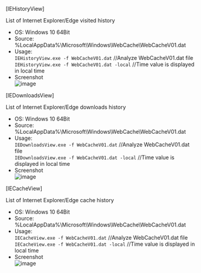 [IEHistoryView]  

List of Internet Explorer/Edge visited history   

- OS: Windows 10 64Bit  
- Source: %LocalAppData%\Microsoft\Windows\WebCache\WebCacheV01.dat  
- Usage:  
`IEHistoryView.exe -f WebCacheV01.dat` //Analyze WebCacheV01.dat file  
`IEHistoryView.exe -f WebCacheV01.dat -local` //Time value is displayed in local time   
- Screenshot   
![image](https://user-images.githubusercontent.com/69110090/113483203-37d01880-94dd-11eb-8336-5cb6b7a2f833.png)  

[IEDownloadsView]  

List of Internet Explorer/Edge downloads history   

- OS: Windows 10 64Bit  
- Source: %LocalAppData%\Microsoft\Windows\WebCache\WebCacheV01.dat  
- Usage:  
`IEDownloadsView.exe -f WebCacheV01.dat` //Analyze WebCacheV01.dat file  
`IEDownloadsView.exe -f WebCacheV01.dat -local` //Time value is displayed in local time   
- Screenshot   
![image](https://user-images.githubusercontent.com/69110090/113502315-8f669680-9566-11eb-8ed4-b585e38166d9.png)  

[IECacheView]  

List of Internet Explorer/Edge cache history   

- OS: Windows 10 64Bit  
- Source: %LocalAppData%\Microsoft\Windows\WebCache\WebCacheV01.dat  
- Usage:  
`IECacheView.exe -f WebCacheV01.dat` //Analyze WebCacheV01.dat file  
`IECacheView.exe -f WebCacheV01.dat -local` //Time value is displayed in local time   
- Screenshot   
![image](https://user-images.githubusercontent.com/69110090/115100046-04799900-9f75-11eb-85c4-586cc1bbf0ae.png)  


